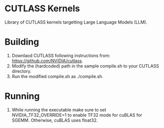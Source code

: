 # CUTLASS Kernels

Library of CUTLASS kernels targetting Large Language Models (LLM).

# Building 

1. Downlaod CUTLASS following instructions from: https://github.com/NVIDIA/cutlass.
2. Modify the (hardcoded) path in the sample compile.sh to your CUTLASS directory.
3. Run the modified compile.sh as ./compile.sh.

# Running

1. While running the executable make sure to set NVIDIA_TF32_OVERRIDE=1 to enable TF32 mode for cuBLAS for SGEMM. Otherwise, cuBLAS uses float32.
